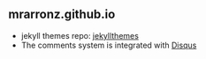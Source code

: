 ## mrarronz.github.io

* jekyll themes repo: [jekyllthemes](https://github.com/mattvh/jekyllthemes)
* The comments system is integrated with [Disqus](https://disqus.com/)
